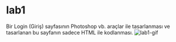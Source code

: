 # lab1
Bir Login (Giriş) sayfasının Photoshop vb. araçlar ile tasarlanması ve tasarlanan bu sayfanın sadece HTML ile kodlanması.
![lab1-gif](https://user-images.githubusercontent.com/33496795/75964419-3eeeb680-5ed8-11ea-9588-5230944cf5c6.gif)
